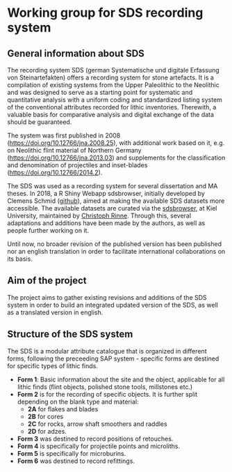 # Working group for SDS recording system

## General information about SDS
The recording system SDS (german Systematische und digitale Erfassung
von Steinartefakten) offers a recording system for stone artefacts. It is a  compilation of existing systems from the Upper Paleolithic to the Neolithic and was designed to serve as a starting point for systematic and quantitative analysis with a uniform coding and standardized listing system of the conventional attributes recorded for lithic inventories. Therewith, a valuable basis for comparative analysis and digital exchange of the data should be guaranteed.

The system was first published in 2008 (https://doi.org/10.12766/jna.2008.25), with additional work based on it, e.g. on Neolithic flint material of Northern Germany (https://doi.org/10.12766/jna.2013.03) and supplements for the classification and denomination of projectiles and inset-blades (https://doi.org/10.12766/2014.2). 

The SDS was used as a recording system for several dissertation and MA theses. 
In 2018, a R Shiny Webapp sdsbrowser, initially developed by Clemens Schmid ([github](https://github.com/Johanna-Mestorf-Academy/sdsbrowser)), aimed at making the available SDS datasets more accessible.
The available datasets are curated via the [sdsbrowser](https://sds.ufg.uni-kiel.de/), at Kiel University, maintained by [Christoph Rinne](https://www.ufg.uni-kiel.de/en/staff-directory/scientific-collaborators/christoph-rinne).
Through this, several adaptations and additions have been made by the authors, as well as people further working on it. 

Until now, no broader revision of the published version has been published nor an english translation in order to facilitate international collaborations on its basis.

## Aim of the project
The project aims to gather existing revisions and additions of the SDS system in order to build an integrated updated version of the SDS, as well as a translated version in english. 

## Structure of the SDS system 
The SDS is a modular attribute catalogue that is organized in different forms, following the preceeding SAP system - specific forms are destined for specific types of lithic finds.
- **Form 1**: Basic information about the site and the object, applicable for all lithic finds (flint objects, polished stone tools, millstones etc.)
- **Form 2** is for the recording of specific objects. It is further split depending on the blank type and material: 
    - **2A** for flakes and blades
    - **2B** for cores
    - **2C** for rocks, arrow shaft smoothers and raddles
    - **2D** for adzes. 
- **Form 3** was destined to record positions of retouches. 
- **Form 4** is specifically for projectile points and microliths. 
- **Form 5** is specifically for microburins.
- **Form 6** was destined to record refittings. 
